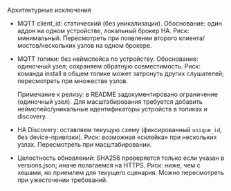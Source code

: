 Архитектурные исключения

- MQTT client_id: статический (без уникализации).
  Обоснование: один аддон на одном устройстве, локальный брокер HA.
  Риск: минимальный. Пересмотреть при появлении второго клиента/мостов/нескольких узлов на одном брокере.

- MQTT топики: без неймспейса по устройству.
  Обоснование: одиночный узел; сохраняем обратную совместимость.
  Риск: команда install в общем топике может затронуть других слушателей; пересмотреть при множестве узлов.

  Примечание к релизу: в README задокументировано ограничение (одиночный узел). Для масштабирования требуется добавить неймспейс/уникальные идентификаторы устройств в топиках и discovery.

- HA Discovery: оставляем текущую схему (фиксированный `unique_id`, без device-привязки).
  Риск: возможная «склейка» при нескольких узлах. Пересмотреть при масштабировании.

- Целостность обновлений: SHA256 проверяется только если указан в versions.json; иначе полагаемся на HTTPS.
  Риск: ниже, чем с хешами, но приемлем для текущего сценария. Можно пересмотреть при ужесточении требований.
